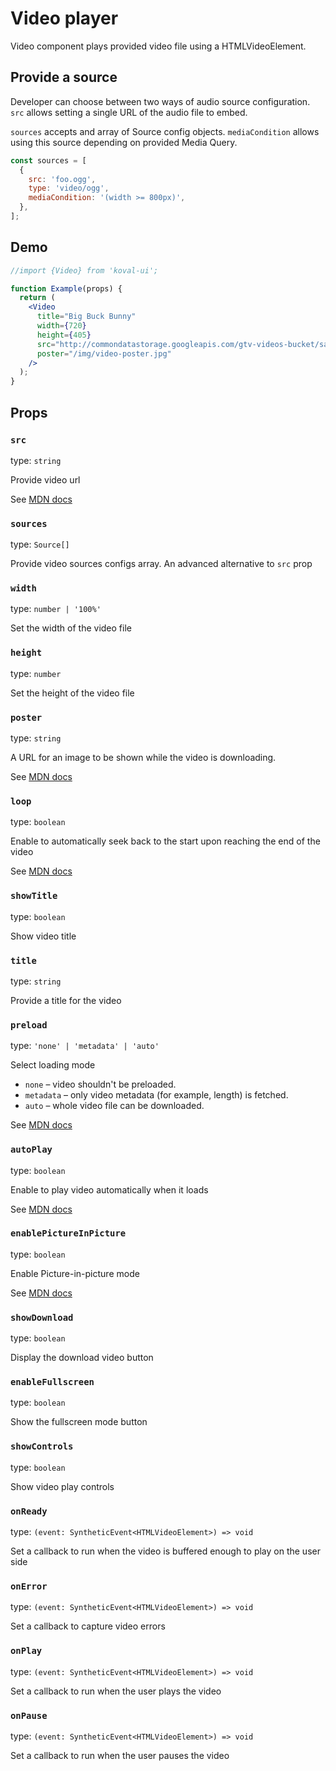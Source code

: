 # Video player

Video component plays provided video file using a HTMLVideoElement.

## Provide a source

Developer can choose between two ways of audio source configuration. `src` allows setting a single URL of the audio file to embed.

`sources` accepts and array of Source config objects. `mediaCondition` allows using this source depending on provided Media Query.

```js
const sources = [
  {
    src: 'foo.ogg',
    type: 'video/ogg',
    mediaCondition: '(width >= 800px)',
  },
];
```

## Demo

```jsx live
//import {Video} from 'koval-ui';

function Example(props) {
  return (
    <Video
      title="Big Buck Bunny"
      width={720}
      height={405}
      src="http://commondatastorage.googleapis.com/gtv-videos-bucket/sample/BigBuckBunny.mp4"
      poster="/img/video-poster.jpg"
    />
  );
}
```

## Props

### `src`

type: `string`

Provide video url

See [MDN docs](https://developer.mozilla.org/en-US/docs/Web/HTML/Element/video#src)

### `sources`

type: `Source[]`

Provide video sources configs array. An advanced alternative to `src` prop

### `width`

type: `number | '100%'`

Set the width of the video file

### `height`

type: `number`

Set the height of the video file

### `poster`

type: `string`

A URL for an image to be shown while the video is downloading.

See [MDN docs](https://developer.mozilla.org/en-US/docs/Web/HTML/Element/video#poster)

### `loop`

type: `boolean`

Enable to automatically seek back to the start upon reaching the end of the video

See [MDN docs](https://developer.mozilla.org/en-US/docs/Web/HTML/Element/video#loop)

### `showTitle`

type: `boolean`

Show video title

### `title`

type: `string`

Provide a title for the video

### `preload`

type: `'none' | 'metadata' | 'auto'`

Select loading mode

- `none` – video shouldn't be preloaded.
- `metadata` – only video metadata (for example, length) is fetched.
- `auto` – whole video file can be downloaded.

See [MDN docs](https://developer.mozilla.org/en-US/docs/Web/HTML/Element/video#preload)

### `autoPlay`

type: `boolean`

Enable to play video automatically when it loads

See [MDN docs](https://developer.mozilla.org/en-US/docs/Web/HTML/Element/video#autoplay)

### `enablePictureInPicture`

type: `boolean`

Enable Picture-in-picture mode

See [MDN docs](https://developer.mozilla.org/en-US/docs/Web/HTML/Element/video#disablepictureinpicture)

### `showDownload`

type: `boolean`

Display the download video button

### `enableFullscreen`

type: `boolean`

Show the fullscreen mode button

### `showControls`

type: `boolean`

Show video play controls

### `onReady`

type: `(event: SyntheticEvent<HTMLVideoElement>) => void`

Set a callback to run when the video is buffered enough to play on the user side

### `onError`

type: `(event: SyntheticEvent<HTMLVideoElement>) => void`

Set a callback to capture video errors

### `onPlay`

type: `(event: SyntheticEvent<HTMLVideoElement>) => void`

Set a callback to run when the user plays the video

### `onPause`

type: `(event: SyntheticEvent<HTMLVideoElement>) => void`

Set a callback to run when the user pauses the video
